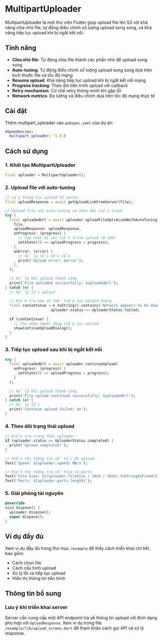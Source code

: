 # MultipartUploader

MultipartUploader là một thư viện Flutter giúp upload file lên S3 với khả năng chia nhỏ file, tự động điều chỉnh số lượng upload song song, và khả năng tiếp tục upload khi bị ngắt kết nối.

## Tính năng

- **Chia nhỏ file**: Tự động chia file thành các phần nhỏ để upload song song
- **Auto-tuning**: Tự động điều chỉnh số lượng upload song song dựa trên kích thước file và tốc độ mạng
- **Resume upload**: Khả năng tiếp tục upload khi bị ngắt kết nối mạng
- **Progress tracking**: Theo dõi tiến trình upload với callback
- **Retry mechanism**: Cơ chế retry thông minh khi gặp lỗi
- **Network metrics**: Đo lường và điều chỉnh dựa trên tốc độ mạng thực tế

## Cài đặt

Thêm multipart_uploader vào `pubspec.yaml` của dự án:

```yaml
dependencies:
  multipart_uploader: ^1.0.0
```

## Cách sử dụng

### 1. Khởi tạo MultipartUploader

```dart
final uploader = MultipartUploader();
```

### 2. Upload file với auto-tuning

```dart
// Lấy thông tin upload từ server
final uploadResponse = await getUploadLinkFromServer(file);

// Upload file với auto-tuning và theo dõi tiến trình
try {
  final uploadedUrl = await uploader.uploadFileOptimizedWithAutoTuning(
    file,
    uploadResponse: uploadResponse,
    onProgress: (progress) {
      // Cập nhật UI với tiến trình upload (0-100)
      setState(() => uploadProgress = progress);
    },
    onError: (error) {
      // Xử lý lỗi nếu cần
      print('Upload error: $error');
    },
  );
  
  // Xử lý khi upload thành công
  print('File uploaded successfully: $uploadedUrl');
} catch (e) {
  // Xử lý lỗi upload
  
  // Kiểm tra xem có thể tiếp tục upload không
  final canContinue = e.toString().contains('Network appears to be down') &&
                     uploader.status == UploaderStatus.failed;
  
  if (canContinue) {
    // Cho phép người dùng tiếp tục upload
    showContinueUploadDialog();
  }
}
```

### 3. Tiếp tục upload sau khi bị ngắt kết nối

```dart
try {
  final uploadedUrl = await uploader.continueUpload(
    onProgress: (progress) {
      setState(() => uploadProgress = progress);
    }
  );
  
  // Xử lý khi upload thành công
  print('File upload continued successfully: $uploadedUrl');
} catch (e) {
  // Xử lý lỗi
  print('Continue upload failed: $e');
}
```

### 4. Theo dõi trạng thái upload

```dart
// Kiểm tra trạng thái uploader
if (uploader.status == UploaderStatus.completed) {
  print('Upload completed!');
}

// Hiển thị thông tin về tốc độ upload
Text('Speed: ${uploader.speed} MB/s');

// Hiển thị thông tin về file và parts
Text('File Size: ${(uploader.fileSize / 1024 / 1024).toStringAsFixed(2)} MB');
Text('Parts: ${uploader.parts.length}');
```

### 5. Giải phóng tài nguyên

```dart
@override
void dispose() {
  uploader.dispose();
  super.dispose();
}
```

## Ví dụ đầy đủ

Xem ví dụ đầy đủ trong thư mục `/example` để thấy cách triển khai chi tiết, bao gồm:
- Cách chọn file
- Cách cấu hình upload
- Xử lý lỗi và tiếp tục upload
- Hiển thị thông tin tiến trình

## Thông tin bổ sung

### Lưu ý khi triển khai server

Server cần cung cấp một API endpoint trả về thông tin upload với định dạng phù hợp với `UploadResponse`. 
Xem ví dụ trong file `/example/lib/upload_screen.dart` để tham khảo cách gọi API và xử lý response.
